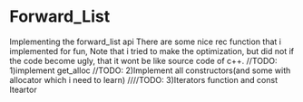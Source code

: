 # Forward_List
Implementing the forward_list api
There are some nice rec function that i implemented for fun,
Note that i tried to make the optimization, but did not if the code become ugly, that it wont be like source code of c++.
//TODO: 1)implement get_alloc
//TODO: 2)Implement all constructors(and some with allocator which i need to learn)
////TODO: 3)Iterators function and const Iteartor
